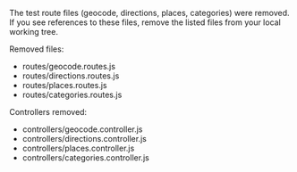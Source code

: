 The test route files (geocode, directions, places, categories) were removed.
If you see references to these files, remove the listed files from your local working tree.

Removed files:

- routes/geocode.routes.js
- routes/directions.routes.js
- routes/places.routes.js
- routes/categories.routes.js

Controllers removed:

- controllers/geocode.controller.js
- controllers/directions.controller.js
- controllers/places.controller.js
- controllers/categories.controller.js
